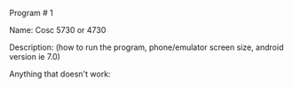 Program # 1

Name: Cosc 5730 or 4730

Description: (how to run the program, phone/emulator screen size, android version ie 7.0)

Anything that doesn't work:

